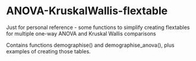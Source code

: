 # ANOVA-KruskalWallis-flextable
Just for personal reference - some functions to simplify creating flextables for multiple one-way ANOVA and Kruskal Wallis comparisons

Contains functions demographise() and demographise_anova(), plus examples of creating those tables. 
